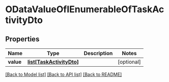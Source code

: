# ODataValueOfIEnumerableOfTaskActivityDto

## Properties
Name | Type | Description | Notes
------------ | ------------- | ------------- | -------------
**value** | [**list[TaskActivityDto]**](TaskActivityDto.md) |  | [optional] 

[[Back to Model list]](../README.md#documentation-for-models) [[Back to API list]](../README.md#documentation-for-api-endpoints) [[Back to README]](../README.md)


